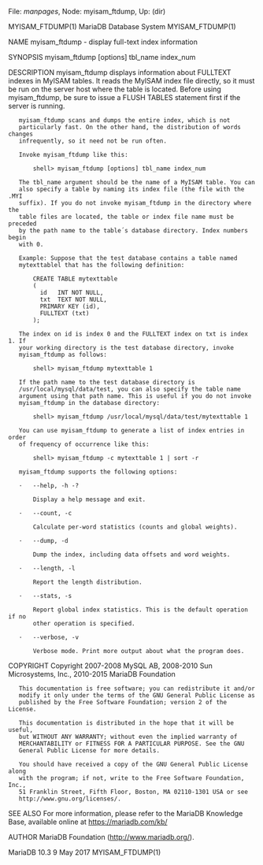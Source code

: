File: *manpages*,  Node: myisam_ftdump,  Up: (dir)

MYISAM_FTDUMP(1)            MariaDB Database System           MYISAM_FTDUMP(1)



NAME
       myisam_ftdump - display full-text index information

SYNOPSIS
       myisam_ftdump [options] tbl_name index_num

DESCRIPTION
       myisam_ftdump displays information about FULLTEXT indexes in MyISAM
       tables. It reads the MyISAM index file directly, so it must be run on
       the server host where the table is located. Before using myisam_ftdump,
       be sure to issue a FLUSH TABLES statement first if the server is
       running.

       myisam_ftdump scans and dumps the entire index, which is not
       particularly fast. On the other hand, the distribution of words changes
       infrequently, so it need not be run often.

       Invoke myisam_ftdump like this:

           shell> myisam_ftdump [options] tbl_name index_num

       The tbl_name argument should be the name of a MyISAM table. You can
       also specify a table by naming its index file (the file with the .MYI
       suffix). If you do not invoke myisam_ftdump in the directory where the
       table files are located, the table or index file name must be preceded
       by the path name to the table´s database directory. Index numbers begin
       with 0.

       Example: Suppose that the test database contains a table named
       mytexttablel that has the following definition:

           CREATE TABLE mytexttable
           (
             id   INT NOT NULL,
             txt  TEXT NOT NULL,
             PRIMARY KEY (id),
             FULLTEXT (txt)
           );

       The index on id is index 0 and the FULLTEXT index on txt is index 1. If
       your working directory is the test database directory, invoke
       myisam_ftdump as follows:

           shell> myisam_ftdump mytexttable 1

       If the path name to the test database directory is
       /usr/local/mysql/data/test, you can also specify the table name
       argument using that path name. This is useful if you do not invoke
       myisam_ftdump in the database directory:

           shell> myisam_ftdump /usr/local/mysql/data/test/mytexttable 1

       You can use myisam_ftdump to generate a list of index entries in order
       of frequency of occurrence like this:

           shell> myisam_ftdump -c mytexttable 1 | sort -r

       myisam_ftdump supports the following options:

       ·   --help, -h -?

           Display a help message and exit.

       ·   --count, -c

           Calculate per-word statistics (counts and global weights).

       ·   --dump, -d

           Dump the index, including data offsets and word weights.

       ·   --length, -l

           Report the length distribution.

       ·   --stats, -s

           Report global index statistics. This is the default operation if no
           other operation is specified.

       ·   --verbose, -v

           Verbose mode. Print more output about what the program does.

COPYRIGHT
       Copyright 2007-2008 MySQL AB, 2008-2010 Sun Microsystems, Inc.,
       2010-2015 MariaDB Foundation

       This documentation is free software; you can redistribute it and/or
       modify it only under the terms of the GNU General Public License as
       published by the Free Software Foundation; version 2 of the License.

       This documentation is distributed in the hope that it will be useful,
       but WITHOUT ANY WARRANTY; without even the implied warranty of
       MERCHANTABILITY or FITNESS FOR A PARTICULAR PURPOSE. See the GNU
       General Public License for more details.

       You should have received a copy of the GNU General Public License along
       with the program; if not, write to the Free Software Foundation, Inc.,
       51 Franklin Street, Fifth Floor, Boston, MA 02110-1301 USA or see
       http://www.gnu.org/licenses/.


SEE ALSO
       For more information, please refer to the MariaDB Knowledge Base,
       available online at https://mariadb.com/kb/

AUTHOR
       MariaDB Foundation (http://www.mariadb.org/).



MariaDB 10.3                      9 May 2017                  MYISAM_FTDUMP(1)
